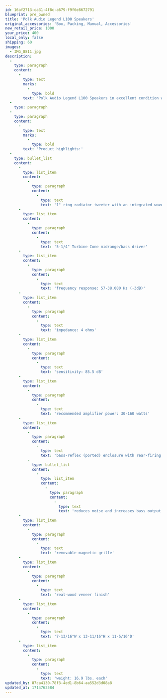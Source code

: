 ```yaml
---
id: 16af2713-ca31-4f8c-a679-f9f6e8672791
blueprint: pre_owned
title: 'Polk Audio Legend L100 Speakers'
original_accessories: 'Box, Packing, Manual, Accessories'
new_retail_price: 1000
your_price: 400
local_only: false
shipping: 60
images:
  - IMG_8811.jpg
description:
  -
    type: paragraph
    content:
      -
        type: text
        marks:
          -
            type: bold
        text: 'Polk Audio Legend L100 Speakers in excellent condition with original boxes and packing. Speakers sold as new for $1,000.00/pair. '
  -
    type: paragraph
  -
    type: paragraph
    content:
      -
        type: text
        marks:
          -
            type: bold
        text: 'Product highlights:'
  -
    type: bullet_list
    content:
      -
        type: list_item
        content:
          -
            type: paragraph
            content:
              -
                type: text
                text: '1" ring radiator tweeter with an integrated waveguide for focused high frequencies'
      -
        type: list_item
        content:
          -
            type: paragraph
            content:
              -
                type: text
                text: '5-1/4" Turbine Cone midrange/bass driver'
      -
        type: list_item
        content:
          -
            type: paragraph
            content:
              -
                type: text
                text: 'frequency response: 57-38,000 Hz (-3dB)'
      -
        type: list_item
        content:
          -
            type: paragraph
            content:
              -
                type: text
                text: 'impedance: 4 ohms'
      -
        type: list_item
        content:
          -
            type: paragraph
            content:
              -
                type: text
                text: 'sensitivity: 85.5 dB'
      -
        type: list_item
        content:
          -
            type: paragraph
            content:
              -
                type: text
                text: 'recommended amplifier power: 30-160 watts'
      -
        type: list_item
        content:
          -
            type: paragraph
            content:
              -
                type: text
                text: 'bass-reflex (ported) enclosure with rear-firing Enhanced Power Port'
          -
            type: bullet_list
            content:
              -
                type: list_item
                content:
                  -
                    type: paragraph
                    content:
                      -
                        type: text
                        text: 'reduces noise and increases bass output compared to traditional round or slot-firing ports'
      -
        type: list_item
        content:
          -
            type: paragraph
            content:
              -
                type: text
                text: 'removable magnetic grille'
      -
        type: list_item
        content:
          -
            type: paragraph
            content:
              -
                type: text
                text: 'real-wood veneer finish'
      -
        type: list_item
        content:
          -
            type: paragraph
            content:
              -
                type: text
                text: '7-13/16"W x 13-11/16"H x 11-5/16"D'
      -
        type: list_item
        content:
          -
            type: paragraph
            content:
              -
                type: text
                text: 'weight: 16.9 lbs. each'
updated_by: 87ca4130-78f3-4ed1-8b64-aa552d3d08a8
updated_at: 1714762584
---
```


